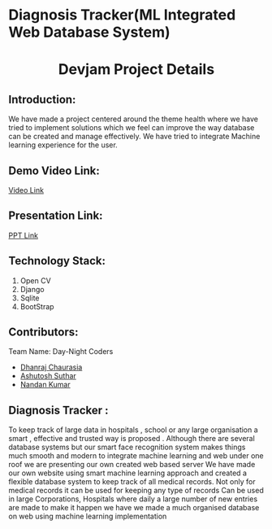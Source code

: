 # Diagnosis Tracker(ML Integrated Web Database System)
<h1 align="center">Devjam Project Details</h1>
<p align="center">
</p>




## Introduction:
  We have made a project centered around the theme health where we have tried to implement solutions which we feel can improve the way database can be created and manage effectively. We have tried to integrate Machine learning experience for the user.
  
## Demo Video Link:
  <a href="https://drive.google.com/file/d/1XLyM-02PLUnytIBs35fu3lNH3yljkV9K/view">Video Link</a>
  
## Presentation Link:
  <a href="https://drive.google.com/file/d/1b5fGTISE4_-QvnZZyx4xciLzfGuHHXOV/view?usp=sharing"> PPT Link </a>

## Technology Stack:
  1) Open CV
  2) Django
  3) Sqlite
  4) BootStrap
  
## Contributors:

Team Name: Day-Night Coders

* [Dhanraj Chaurasia](https://github.com/dhanrajchaurasia)
* [Ashutosh Suthar](https://github.com/ashutoshsuthar2020)
* [Nandan Kumar](https://github.com/DE-nandan)

## Diagnosis Tracker :
To keep track of large data in hospitals , school or any large organisation a smart , effective and trusted way is proposed . Although there are several database systems but our smart face recognition system makes things much smooth and modern to integrate machine learning and web under one roof we are presenting 
our own created web based server
We have made our own website using smart machine learning approach and created a flexible database system to keep track of all medical records. Not only for medical records it can be used for keeping any type of records Can be used in large Corporations, Hospitals where daily a large number of new entries are made to make it happen we have we made a much organised database on web using machine learning implementation

